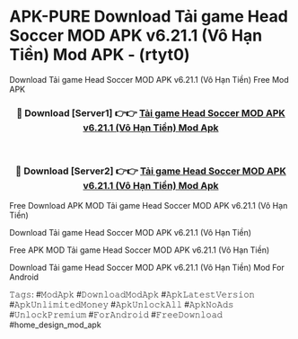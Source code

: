 # APK-PURE Download Tải game Head Soccer MOD APK v6.21.1 (Vô Hạn Tiền) Mod APK - (rtyt0)
Download Tải game Head Soccer MOD APK v6.21.1 (Vô Hạn Tiền) Free Mod APK

<div align="center">
<h3>🔴 Download [Server1] 👉👉 <a href="https://apk-comot.site?title=Tải_game_Head_Soccer_MOD_APK_v6.21.1_(Vô_Hạn_Tiền)">Tải game Head Soccer MOD APK v6.21.1 (Vô Hạn Tiền) Mod Apk</a></h3><br>

<h3>🔴 Download [Server2] 👉👉 <a href="https://apk-comot.site?title=Tải_game_Head_Soccer_MOD_APK_v6.21.1_(Vô_Hạn_Tiền)">Tải game Head Soccer MOD APK v6.21.1 (Vô Hạn Tiền) Mod Apk</a></h3>
</div>


Free Download APK MOD Tải game Head Soccer MOD APK v6.21.1 (Vô Hạn Tiền)

Download Tải game Head Soccer MOD APK v6.21.1 (Vô Hạn Tiền) 

Free APK MOD Tải game Head Soccer MOD APK v6.21.1 (Vô Hạn Tiền) 

Download Tải game Head Soccer MOD APK v6.21.1 (Vô Hạn Tiền) Mod For Android

𝚃𝚊𝚐𝚜: #𝙼𝚘𝚍𝙰𝚙𝚔 #𝙳𝚘𝚠𝚗𝚕𝚘𝚊𝚍𝙼𝚘𝚍𝙰𝚙𝚔 #𝙰𝚙𝚔𝙻𝚊𝚝𝚎𝚜𝚝𝚅𝚎𝚛𝚜𝚒𝚘𝚗 #𝙰𝚙𝚔𝚄𝚗𝚕𝚒𝚖𝚒𝚝𝚎𝚍𝙼𝚘𝚗𝚎𝚢 #𝙰𝚙𝚔𝚄𝚗𝚕𝚘𝚌𝚔𝙰𝚕𝚕 #𝙰𝚙𝚔𝙽𝚘𝙰𝚍𝚜 #𝚄𝚗𝚕𝚘𝚌𝚔𝙿𝚛𝚎𝚖𝚒𝚞𝚖 #𝙵𝚘𝚛𝙰𝚗𝚍𝚛𝚘𝚒𝚍 #𝙵𝚛𝚎𝚎𝙳𝚘𝚠𝚗𝚕𝚘𝚊𝚍 #home_design_mod_apk